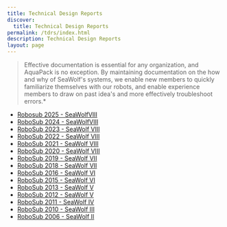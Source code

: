```yaml
---
title: Technical Design Reports
discover:
  title: Technical Design Reports
permalink: /tdrs/index.html
description: Technical Design Reports
layout: page
---
```


<blockquote class="flow">
        <p>Effective documentation is essential for any organization, and AquaPack is no exception. By maintaining documentation on the how and why of SeaWolf's systems, we enable new members to quickly familiarize themselves with our robots, and enable experience members to draw on past idea's and more effectively troubleshoot errors.*</p>
</blockquote>

- [Robosub 2025 - SeaWolfVIII](https://drive.google.com/file/d/1NbWmw4dYVKjWHu6QmuPhm5SKDQQGeBOO/view?usp=sharing)
- [RoboSub 2024 - SeaWolfVIII](https://robonation.org/app/uploads/sites/4/2024/07/RS24_TDR_NorthCarolinaState-compressed.pdf)
- [RoboSub 2023 - SeaWolf VIII](https://robonation.org/app/uploads/sites/4/2023/06/TDR_NCSU_AquaPackRobotics_RS2023-compressed.pdf)
- [RoboSub 2022 - SeaWolf VIII](https://robonation.org/app/uploads/sites/4/2022/06/urc-at-ncstateuniversity_TDR_RS22.pdf)
- [RoboSub 2021 - SeaWolf VIII](https://robonation.org/app/uploads/sites/4/2021/07/RoboSub_2021_North-Carolina-State-U_TDR.pdf)
- [RoboSub 2020 - SeaWolf VIII](https://robonation.org/app/uploads/sites/4/2020/08/RS20_TDR_NC-State.pdf)
- [RoboSub 2019 - SeaWolf VII](https://robonation.org/app/uploads/sites/4/2019/10/NCSU_RS19_TDR.pdf)
- [RoboSub 2018 - SeaWolf VII](https://robonation.org/app/uploads/sites/4/2019/10/NCSU_RS18_TDR.pdf)
- [RoboSub 2016 - SeaWolf VI](https://robonation.org/app/uploads/sites/4/2019/10/NCSU_RS16_Paper.pdf)
- [RoboSub 2015 - SeaWolf VI](https://robonation.org/app/uploads/sites/4/2019/10/NCState_RS15_Paper.pdf)
- [RoboSub 2013 - SeaWolf V](https://www.dropbox.com/s/6t6rwomrnj2jrmd/2013URCPaperDrafts.pdf)
- [RoboSub 2012 - SeaWolf V](https://drive.google.com/file/d/13Rj_WwKE_SBk0bF-f1a_G6vYNnem6HFu/view)
- [RoboSub 2011 - SeaWolf IV](https://www.slideshare.net/DavidHoffman15/2011journalpaper)
- [RoboSub 2010 - SeaWolf III](https://drive.google.com/file/d/1qvoDDTR8sWdYVxYcUSUc_NNMJkBd4d5b/view)
- [RoboSub 2006 - SeaWolf II](https://drive.google.com/file/d/1oaZOA4mNl9uR1taArGVWxvF6NeMBzThi/view)
